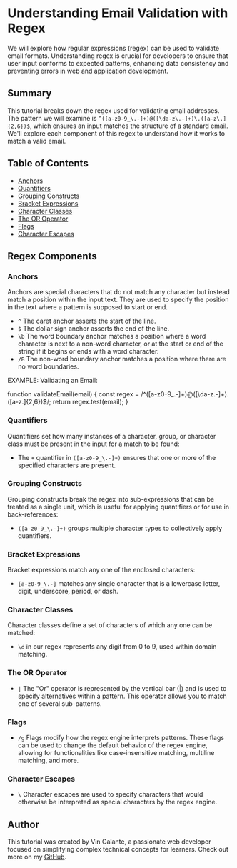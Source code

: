 # Understanding Email Validation with Regex

We will explore how regular expressions (regex) can be used to validate email formats. Understanding regex is crucial for developers to ensure that user input conforms to expected patterns, enhancing data consistency and preventing errors in web and application development.


## Summary

This tutorial breaks down the regex used for validating email addresses. The pattern we will examine is `^([a-z0-9_\.-]+)@([\da-z\.-]+)\.([a-z\.]{2,6})$`, which ensures an input matches the structure of a standard email. We'll explore each component of this regex to understand how it works to match a valid email.


## Table of Contents

- [Anchors](#anchors)
- [Quantifiers](#quantifiers)
- [Grouping Constructs](#grouping-constructs)
- [Bracket Expressions](#bracket-expressions)
- [Character Classes](#character-classes)
- [The OR Operator](#the-or-operator)
- [Flags](#flags)
- [Character Escapes](#character-escapes)

## Regex Components

### Anchors

Anchors are special characters that do not match any character but instead match a position within the input text. They are used to specify the position in the text where a pattern is supposed to start or end.



- `^` The caret anchor asserts the start of the line.
- `$` The dollar sign anchor asserts the end of the line.
- `\b` The word boundary anchor matches a position where a word character is next to a non-word character, or at the start or end of the string if it begins or ends with a word character.
- `/B` The non-word boundary anchor matches a position where there are no word boundaries.

EXAMPLE: Validating an Email:

function validateEmail(email) {
    const regex = /^([a-z0-9_\.-]+)@([\da-z\.-]+)\.([a-z\.]{2,6})$/;
    return regex.test(email);
}

### Quantifiers

Quantifiers set how many instances of a character, group, or character class must be present in the input for a match to be found:

- The `+` quantifier in `([a-z0-9_\.-]+)` ensures that one or more of the specified characters are present.


### Grouping Constructs

Grouping constructs break the regex into sub-expressions that can be treated as a single unit, which is useful for applying quantifiers or for use in back-references:

- `([a-z0-9_\.-]+)` groups multiple character types to collectively apply quantifiers.


### Bracket Expressions

Bracket expressions match any one of the enclosed characters:

- `[a-z0-9_\.-]` matches any single character that is a lowercase letter, digit, underscore, period, or dash.


### Character Classes

Character classes define a set of characters of which any one can be matched:

- `\d` in our regex represents any digit from 0 to 9, used within domain matching.


### The OR Operator

- `|` The "Or" operator is represented by the vertical bar (|) and is used to specify alternatives within a pattern. This operator allows you to match one of several sub-patterns.

### Flags

 - `/g` Flags modify how the regex engine interprets patterns. These flags can be used to change the default behavior of the regex engine, allowing for functionalities like case-insensitive matching, multiline matching, and more.


### Character Escapes

- `\` Character escapes are used to specify characters that would otherwise be interpreted as special characters by the regex engine.


## Author

This tutorial was created by Vin Galante, a passionate web developer focused on simplifying complex technical concepts for learners. Check out more on my [GitHub](https://github.com/vgalante2).

